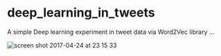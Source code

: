 # deep_learning_in_tweets
A simple Deep learning experiment in tweet data via Word2Vec library ...

![screen shot 2017-04-24 at 23 15 33](https://cloud.githubusercontent.com/assets/2838457/25357101/471aa11e-2945-11e7-8758-a836faa427fa.png)

